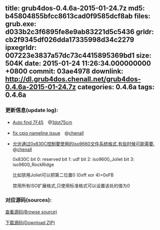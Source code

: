 title: grub4dos-0.4.6a-2015-01-24.7z
md5: b45804855bfcc8613cad0f9585dcf8ab
files:
  grub.exe: d033b2c3f6895fe8e9ab83221d5c5436
  grldr: cb2f9345df026dda17335998d34c2279
  ipxegrldr: 007223e3837a57dc73c4415895369bd1
size: 504K
date: 2015-01-24 11:26:34.000000000 +0800
commit: 03ae4978
downlink: http://dl.grub4dos.chenall.net/grub4dos-0.4.6a-2015-01-24.7z
categories: 0.4.6a
tags: 0.4.6a
---


### 更新信息(update log):
  * [Auto find 7F45](https://github.com/chenall/grub4dos/commit/7532ba61bbb107df0e27b3c5cadb1cece374696d)　@[1dot75cm](https://github.com/1dot75cm)
  * [fix cpio nameline issue](https://github.com/chenall/grub4dos/commit/9ba015d19b1743b97b8355f1fbe4031b60df40b4)　@[chenall](https://github.com/chenall)
  * [允许通过0x830C控制要使用的iso9660文件系统格式,有些时候可能需要.](https://github.com/chenall/grub4dos/commit/03ae497807c598cb1f5a3d9120f714cb58e85f5d)　@[chenall](https://github.com/chenall)
    
    0x830C
    bit 0: reserved
    bit 1: udf
    bit 2: iso9600_Joliet
    bit 3: iso9600_RockRidge
    
    比如禁用Joliet可以把第二位置0 (0xff xor 4)=0xFB
    
    禁用所有ISO扩展格式,只使用标准格式可以设置该处的值为0

### 对应源码(sources):
  [查看源码(Browse source)](https://github.com/chenall/grub4dos/tree/03ae497807c598cb1f5a3d9120f714cb58e85f5d)

  [下载源码(Download ZIP)](https://github.com/chenall/grub4dos/archive/03ae497807c598cb1f5a3d9120f714cb58e85f5d.zip)
